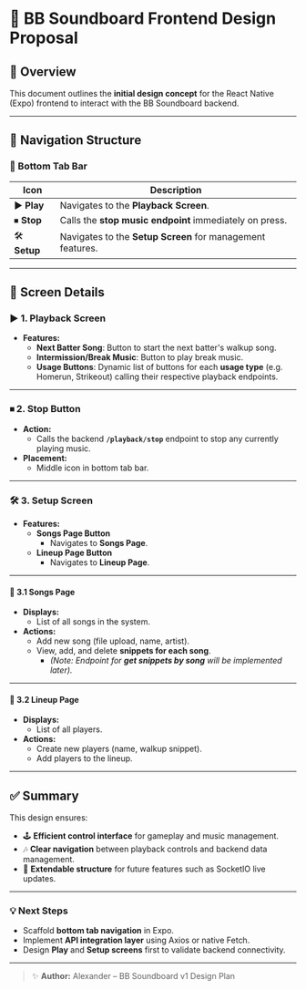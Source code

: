 # 📱 BB Soundboard Frontend Design Proposal

## 📝 **Overview**

This document outlines the **initial design concept** for the React Native (Expo) frontend to interact with the BB Soundboard backend.

---

## 🎨 **Navigation Structure**

### **🔻 Bottom Tab Bar**

| Icon | Description |
| --- | --- |
| ▶️ **Play** | Navigates to the **Playback Screen**. |
| ⏹ **Stop** | Calls the **stop music endpoint** immediately on press. |
| 🛠 **Setup** | Navigates to the **Setup Screen** for management features. |

---

## 📃 **Screen Details**

### ▶️ **1. Playback Screen**

- **Features:**
  - **Next Batter Song**: Button to start the next batter's walkup song.
  - **Intermission/Break Music**: Button to play break music.
  - **Usage Buttons**: Dynamic list of buttons for each **usage type** (e.g. Homerun, Strikeout) calling their respective playback endpoints.

---

### ⏹ **2. Stop Button**

- **Action:**
  - Calls the backend **`/playback/stop`** endpoint to stop any currently playing music.
- **Placement:**
  - Middle icon in bottom tab bar.

---

### 🛠 **3. Setup Screen**

- **Features:**
  - **Songs Page Button**
    - Navigates to **Songs Page**.
  - **Lineup Page Button**
    - Navigates to **Lineup Page**.

---

#### 🎵 **3.1 Songs Page**

- **Displays:**
  - List of all songs in the system.
- **Actions:**
  - Add new song (file upload, name, artist).
  - View, add, and delete **snippets for each song**.
    - *(Note: Endpoint for **get snippets by song** will be implemented later).*

---

#### 🧢 **3.2 Lineup Page**

- **Displays:**
  - List of all players.
- **Actions:**
  - Create new players (name, walkup snippet).
  - Add players to the lineup.

---

## ✅ **Summary**

This design ensures:

- 🕹 **Efficient control interface** for gameplay and music management.
- 🎶 **Clear navigation** between playback controls and backend data management.
- 🔧 **Extendable structure** for future features such as SocketIO live updates.

---

### 💡 **Next Steps**

- Scaffold **bottom tab navigation** in Expo.
- Implement **API integration layer** using Axios or native Fetch.
- Design **Play** and **Setup screens** first to validate backend connectivity.

---

> ✨ **Author:** Alexander – BB Soundboard v1 Design Plan